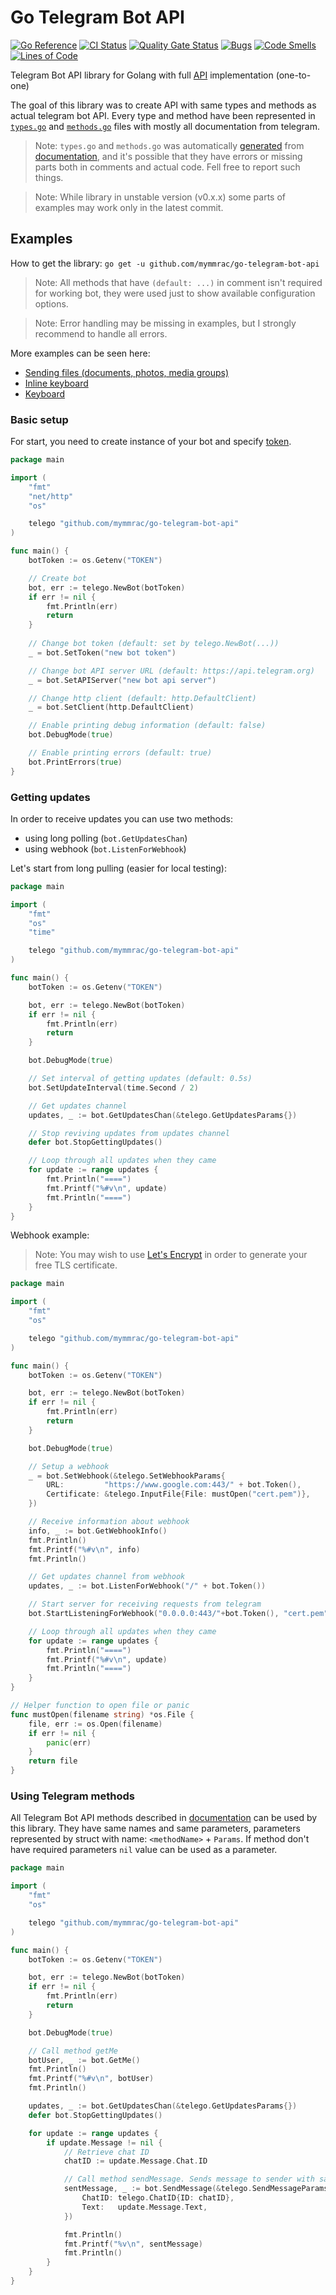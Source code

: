# Go Telegram Bot API

[![Go Reference](https://pkg.go.dev/badge/github.com/mymmrac/go-telegram-bot-api#section-readme.svg)](https://pkg.go.dev/github.com/mymmrac/go-telegram-bot-api#section-readme)
[![CI Status](https://github.com/mymmrac/go-telegram-bot-api/actions/workflows/ci.yml/badge.svg)](https://github.com/mymmrac/go-telegram-bot-api/actions/workflows/ci.yml)
[![Quality Gate Status](https://sonarcloud.io/api/project_badges/measure?project=mymmrac_go-telegram-bot-api&metric=alert_status)](https://sonarcloud.io/dashboard?id=mymmrac_go-telegram-bot-api)
[![Bugs](https://sonarcloud.io/api/project_badges/measure?project=mymmrac_go-telegram-bot-api&metric=bugs)](https://sonarcloud.io/dashboard?id=mymmrac_go-telegram-bot-api)
[![Code Smells](https://sonarcloud.io/api/project_badges/measure?project=mymmrac_go-telegram-bot-api&metric=code_smells)](https://sonarcloud.io/dashboard?id=mymmrac_go-telegram-bot-api)
[![Lines of Code](https://sonarcloud.io/api/project_badges/measure?project=mymmrac_go-telegram-bot-api&metric=ncloc)](https://sonarcloud.io/dashboard?id=mymmrac_go-telegram-bot-api)

Telegram Bot API library for Golang with full [API](https://core.telegram.org/bots/api) implementation (one-to-one)

The goal of this library was to create API with same types and methods as actual telegram bot API. Every type and method
have been represented in [`types.go`](https://github.com/mymmrac/go-telegram-bot-api/blob/main/types.go)
and [`methods.go`](https://github.com/mymmrac/go-telegram-bot-api/blob/main/methods.go) files with mostly all
documentation from telegram.

> Note: `types.go` and `methods.go` was automatically [generated](https://github.com/mymmrac/go-telegram-bot-api/tree/main/generator) from [documentation](https://core.telegram.org/bots/api), and it's possible that they have errors or missing parts both in comments and actual code.
> Fell free to report such things.

> Note: While library in unstable version (v0.x.x) some parts of examples may work only in the latest commit.

## Examples

How to get the library: `go get -u github.com/mymmrac/go-telegram-bot-api`

> Note: All methods that have `(default: ...)` in comment isn't required for working bot, they were used just to show available configuration options.

> Note: Error handling may be missing in examples, but I strongly recommend to handle all errors.

More examples can be seen here:
- [Sending files (documents, photos, media groups)](https://github.com/mymmrac/go-telegram-bot-api/blob/main/examples/sending_fiels/main.go)
- [Inline keyboard](https://github.com/mymmrac/go-telegram-bot-api/blob/main/examples/inline_keyboard/main.go)
- [Keyboard](https://github.com/mymmrac/go-telegram-bot-api/blob/main/examples/keyboard/main.go)

### Basic setup

For start, you need to create instance of your bot and specify [token](https://core.telegram.org/bots/api#authorizing-your-bot).

```go
package main

import (
	"fmt"
	"net/http"
	"os"

	telego "github.com/mymmrac/go-telegram-bot-api"
)

func main() {
	botToken := os.Getenv("TOKEN")

	// Create bot
	bot, err := telego.NewBot(botToken)
	if err != nil {
		fmt.Println(err)
		return
	}
	
	// Change bot token (default: set by telego.NewBot(...))
	_ = bot.SetToken("new bot token")

	// Change bot API server URL (default: https://api.telegram.org)
	_ = bot.SetAPIServer("new bot api server")

	// Change http client (default: http.DefaultClient)
	_ = bot.SetClient(http.DefaultClient)

	// Enable printing debug information (default: false)
	bot.DebugMode(true)

	// Enable printing errors (default: true)
	bot.PrintErrors(true)
}
```

### Getting updates

In order to receive updates you can use two methods: 
- using long polling (`bot.GetUpdatesChan`)
- using webhook (`bot.ListenForWebhook`)

Let's start from long pulling (easier for local testing):

```go
package main

import (
	"fmt"
	"os"
	"time"

	telego "github.com/mymmrac/go-telegram-bot-api"
)

func main() {
	botToken := os.Getenv("TOKEN")

	bot, err := telego.NewBot(botToken)
	if err != nil {
		fmt.Println(err)
		return
	}

	bot.DebugMode(true)

	// Set interval of getting updates (default: 0.5s)
	bot.SetUpdateInterval(time.Second / 2)

	// Get updates channel
	updates, _ := bot.GetUpdatesChan(&telego.GetUpdatesParams{})

	// Stop reviving updates from updates channel
	defer bot.StopGettingUpdates()

	// Loop through all updates when they came
	for update := range updates {
		fmt.Println("====")
		fmt.Printf("%#v\n", update)
		fmt.Println("====")
	}
}
```

Webhook example: 

> Note: You may wish to use [Let's Encrypt](https://letsencrypt.org/) in order to generate your free TLS certificate.

```go
package main

import (
	"fmt"
	"os"

	telego "github.com/mymmrac/go-telegram-bot-api"
)

func main() {
	botToken := os.Getenv("TOKEN")

	bot, err := telego.NewBot(botToken)
	if err != nil {
		fmt.Println(err)
		return
	}

	bot.DebugMode(true)

	// Setup a webhook
	_ = bot.SetWebhook(&telego.SetWebhookParams{
		URL:         "https://www.google.com:443/" + bot.Token(),
		Certificate: &telego.InputFile{File: mustOpen("cert.pem")},
	})

	// Receive information about webhook
	info, _ := bot.GetWebhookInfo()
	fmt.Println()
	fmt.Printf("%#v\n", info)
	fmt.Println()

	// Get updates channel from webhook
	updates, _ := bot.ListenForWebhook("/" + bot.Token())

	// Start server for receiving requests from telegram
	bot.StartListeningForWebhook("0.0.0.0:443/"+bot.Token(), "cert.pem", "key.pem")

	// Loop through all updates when they came
	for update := range updates {
		fmt.Println("====")
		fmt.Printf("%#v\n", update)
		fmt.Println("====")
	}
}

// Helper function to open file or panic
func mustOpen(filename string) *os.File {
	file, err := os.Open(filename)
	if err != nil {
		panic(err)
	}
	return file
}
```

### Using Telegram methods

All Telegram Bot API methods described in [documentation](https://core.telegram.org/bots/api#available-methods) can be used by this library.
They have same names and same parameters, parameters represented by struct with name: `<methodName>` + `Params`. 
If method don't have required parameters `nil` value can be used as a parameter.

```go
package main

import (
	"fmt"
	"os"

	telego "github.com/mymmrac/go-telegram-bot-api"
)

func main() {
	botToken := os.Getenv("TOKEN")

	bot, err := telego.NewBot(botToken)
	if err != nil {
		fmt.Println(err)
		return
	}

	bot.DebugMode(true)

	// Call method getMe
	botUser, _ := bot.GetMe()
	fmt.Println()
	fmt.Printf("%#v\n", botUser)
	fmt.Println()

	updates, _ := bot.GetUpdatesChan(&telego.GetUpdatesParams{})
	defer bot.StopGettingUpdates()

	for update := range updates {
		if update.Message != nil {
			// Retrieve chat ID
			chatID := update.Message.Chat.ID

			// Call method sendMessage. Sends message to sender with same text (echo bot)
			sentMessage, _ := bot.SendMessage(&telego.SendMessageParams{
				ChatID: telego.ChatID{ID: chatID},
				Text:   update.Message.Text,
			})

			fmt.Println()
			fmt.Printf("%v\n", sentMessage)
			fmt.Println()
		}
	}
}

```
